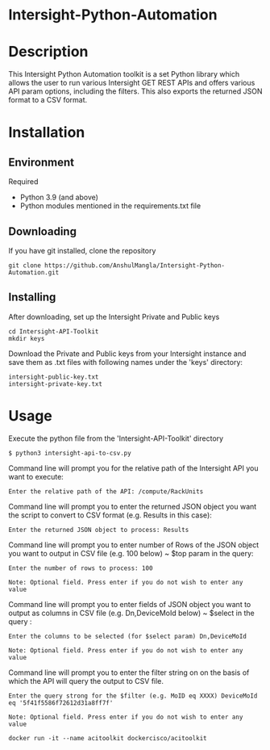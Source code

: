 # Intersight-Python-Automation

# Description
This Intersight Python Automation toolkit is a set Python library which allows the user to run various Intersight GET REST APIs and offers various API param options, including the filters. This also exports the returned JSON format to a CSV format.

# Installation

## Environment

Required

* Python 3.9 (and above)
* Python modules mentioned in the requirements.txt file

## Downloading

If you have git installed, clone the repository

    git clone https://github.com/AnshulMangla/Intersight-Python-Automation.git
    
## Installing

After downloading, set up the Intersight Private and Public keys

    cd Intersight-API-Toolkit
    mkdir keys
    
Download the Private and Public keys from your Intersight instance and save them as .txt files with following names under the 'keys' directory:

    intersight-public-key.txt
    intersight-private-key.txt
    
# Usage

Execute the python file from the 'Intersight-API-Toolkit' directory

    $ python3 intersight-api-to-csv.py
    
Command line will prompt you for the relative path of the Intersight API you want to execute:

    Enter the relative path of the API: /compute/RackUnits
   
Command line will prompt you to enter the returned JSON object you want the script to convert to CSV format (e.g. Results in this case):

    Enter the returned JSON object to process: Results
 
Command line will prompt you to enter number of Rows of the JSON object you want to output in CSV file (e.g. 100 below) ~ $top param in the query:

    Enter the number of rows to process: 100

    Note: Optional field. Press enter if you do not wish to enter any value

Command line will prompt you to enter fields of JSON object you want to output as columns in CSV file (e.g. Dn,DeviceMoId below) ~ $select in the query :

    Enter the columns to be selected (for $select param) Dn,DeviceMoId
    
    Note: Optional field. Press enter if you do not wish to enter any value
    
Command line will prompt you to enter the filter string on on the basis of which the API will query the output to CSV file.

    Enter the query strong for the $filter (e.g. MoID eq XXXX) DeviceMoId eq '5f41f5586f72612d31a8ff7f'
    
    Note: Optional field. Press enter if you do not wish to enter any value
  

    
    






```
docker run -it --name acitoolkit dockercisco/acitoolkit
```
